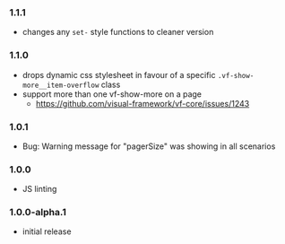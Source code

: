 ### 1.1.1

* changes any `set-` style functions to cleaner version

### 1.1.0

* drops dynamic css stylesheet in favour of a specific `.vf-show-more__item-overflow` class
* support more than one vf-show-more on a page
  * https://github.com/visual-framework/vf-core/issues/1243

### 1.0.1

* Bug: Warning message for "pagerSize" was showing in all scenarios

### 1.0.0

* JS linting

### 1.0.0-alpha.1

* initial release
